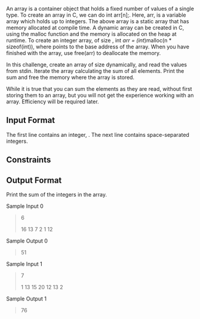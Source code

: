 An array is a container object that holds a fixed number of values of a single type. To create an array in C, we can do int arr[n];. Here, arr, is a variable array which holds up to  integers. The above array is a static array that has memory allocated at compile time. A dynamic array can be created in C, using the malloc function and the memory is allocated on the heap at runtime. To create an integer array,  of size , int *arr = (int*)malloc(n * sizeof(int)), where  points to the base address of the array. When you have finished with the array, use free(arr) to deallocate the memory.

In this challenge, create an array of size  dynamically, and read the values from stdin. Iterate the array calculating the sum of all elements. Print the sum and free the memory where the array is stored.

While it is true that you can sum the elements as they are read, without first storing them to an array, but you will not get the experience working with an array. Efficiency will be required later.

## Input Format

The first line contains an integer, .
The next line contains  space-separated integers.

## Constraints



## Output Format

Print the sum of the integers in the array.

Sample Input 0

> 6
> 
> 16 13 7 2 1 12 

Sample Output 0

> 51

Sample Input 1

> 7
> 
> 1 13 15 20 12 13 2 

Sample Output 1

> 76

